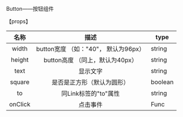 Button——按钮组件

【props】

|  名称  |            描述            | type    |
|:------:|:--------------------------:|---------|
|  width |          button宽度  （如："40"， 默认为96px）        | string  |
| height |          button高度  （同上，默认为40px）        | string  |
|   text  |    显示文字            | string  |
| square | 是否是正方形（默认为圆形） | boolean |
| to | 同Link标签的"to"属性 | string |
| onClick | 点击事件 | Func |